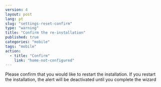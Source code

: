 ```yaml
---
version: 4
layout: post
lang: pt
slug: "settings-reset-confirm"
type: "warning"
title: "Confirm the re-installation"
published: true
categories: "mobile"
tags: "mobile"
action:
  - title: "Confirm"
    link: "home-not-configured"
---
```


Please confirm that you would like to restart the installation. If you restart the installation, the alert will be deactivated until you complete the wizard